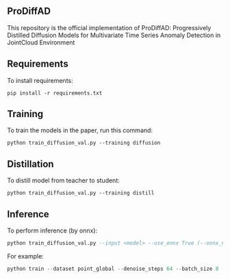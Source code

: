 ## ProDiffAD

This repository is the official implementation of ProDiffAD: Progressively Distilled Diffusion Models for Multivariate Time Series Anomaly Detection in JointCloud Environment

## Requirements

To install requirements:

```setup
pip install -r requirements.txt
```

## Training

To train the models in the paper, run this command:

```pyth
python train_diffusion_val.py --training diffusion
```

## Distillation

To distill model from teacher to student:
```
python train_diffusion_val.py --training distill
```

## Inference

To perform inference (by onnx):

```sql
python train_diffusion_val.py --input <model> --use_onnx True (--onnx_name  <path_to_onnxfile>)
```

For example:

```python
python train --dataset point_global --denoise_steps 64 --batch_size 8 --training distill --lr 1e-4 --epoch 5 --train_loss_begin 0.10 --window_size 64 --noise_steps 512 --input point_global_128_128_trial --output point_global_128_64_trial --use_onnx True --onnx_name 1.onnx --test_only True 
```
